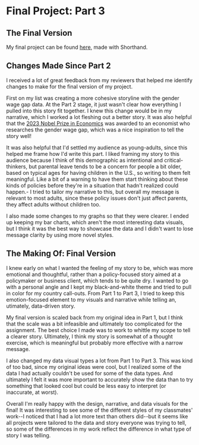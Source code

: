# Final Project: Part 3

## The Final Version
My final project can be found [here](https://carnegiemellon.shorthandstories.com/paid-parental-leave/index.html), made with Shorthand.

## Changes Made Since Part 2
I received a lot of great feedback from my reviewers that helped me identify changes to make for the final version of my project.

First on my list was creating a more cohesive storyline with the gender wage gap data. At the Part 2 stage, it just wasn't clear how everything I pulled into this story fit together. I knew this change would be in my narrative, which I worked a lot fleshing out a better story. It was also helpful that the [2023 Nobel Prize in Economics](https://www.nobelprize.org/prizes/economic-sciences/2023/press-release/) was awarded to an economist who researches the gender wage gap, which was a nice inspiration to tell the story well!

It was also helpful that I'd settled my audience as young-adults, since this helped me frame how I'd write this part. I liked framing my story to this audience because I think of this demographic as intentional and critical-thinkers, but parental leave tends to be a concern for people a bit older, based on typical ages for having children in the U.S., so writing to them felt meaningful. Like a bit of a warning to have them start thinking about these kinds of policies before they're in a situation that hadn't realized could happen.- I tried to tailor my narrative to this, but overall my message is relevant to most adults, since these policy issues don't just affect parents, they affect adults without children too.

I also made some changes to my graphs so that they were clearer. I ended up keeping my bar charts, which aren't the most interesting data visuals, but I think it was the best way to showcase the data and I didn't want to lose message clarity by using more novel styles.


## The Making Of: Final Version
I knew early on what I wanted the feeling of my story to be, which was more emotional and thoughtful, rather than a policy-focused story aimed at a policymaker or business client, which tends to be quite dry. I wanted to go with a personal angle and I kept my black-and-white theme and tried to pull in color for my country call-outs. From Part 1 to Part 3, I tried to keep this emotion-focused element to my visuals and narrative while telling an, utimately, data-driven story.

My final version is scaled back from my original idea in Part 1, but I think that the scale was a bit infeasible and ultimately too complicated for the assignment. The best choice I made was to work to whittle my scope to tell a clearer story. Ultimately, I think my story is somewhat of a thought exercise, which is meaningful but probably more effective with a narrow message.

I also changed my data visual types a lot from Part 1 to Part 3. This was kind of too bad, since my original ideas were cool, but I realized some of the data I had actually couldn't be used for some of the data types. And ultimately I felt it was more important to accurately show the data than to try something that looked cool but could be less easy to interpret (or inaccurate, at worst).

Overall I'm really happy with the design, narrative, and data visuals for the final! It was interesting to see some of the different styles of my classmates' work--I noticed that I had a lot more text than others did--but it seems like all projects were tailored to the data and story everyone was trying to tell, so some of the differences in my work reflect the difference in what type of story I was telling.
